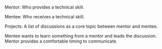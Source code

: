 Mentor: Who provides a technical skill.

Mentee: Who receives a technical skill.

Projects: A list of discussions as a core topic between mentor and mentee.

Mentee wants to learn something from a mentor and leads the discussion.
Mentor provides a comfortable timing to communicate.
